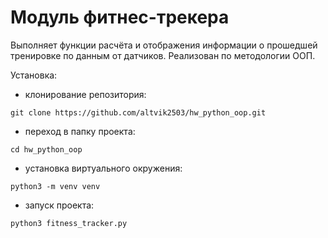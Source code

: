 # Модуль фитнес-трекера

Выполняет функции расчёта и отображения информации о прошедшей тренировке по данным от датчиков. Реализован по методологии ООП.

Установка:

 - клонирование репозитория:
```
git clone https://github.com/altvik2503/hw_python_oop.git
```
 - переход в папку проекта:
```
cd hw_python_oop
```

 - установка виртуального окружения:
```
python3 -m venv venv
```

 - запуск проекта:
```
python3 fitness_tracker.py
